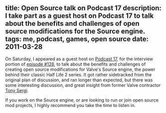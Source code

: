 title: Open Source talk on Podcast 17
description: I take part as a guest host on Podcast 17 to talk about the benefits and challenges of open source modifications for the Source engine.
tags: me, podcast, games, open source
date: 2011-03-28
---
On Saturday, I appeared as a guest host on [Podcast 17][], for the interview portion of
[episode #128][pc17aside], to talk about the benefits and challenges of creating open source
modifications for Valve's Source engine, the power behind their classic Half Life 2 series. It got
rather sidetracked from the original plan of discussion, and ran longer than expected, but there
was some interesting discussion, and great insight from former Valve contractor [Tony Sergi][].

If you work on the Source engine, or are looking to run or join open source mod projects, I highly
recommend you take the time to listen in.

[Podcast 17]: http://www.podcast17.com "Podcast 17"
[pc17aside]: http://www.podcast17.com/episodes/asides/developing-mods-as-floss/ "Podcast 17 episode #128: Developing Mods as F/OSS"
[Tony Sergi]: http://www.linkedin.com/in/tsergi "Tony Sergi on LinkedIn"

